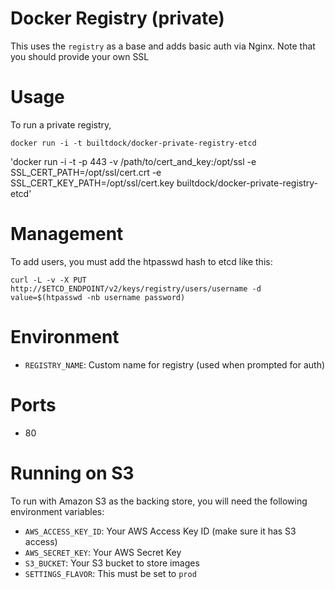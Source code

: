 # Docker Registry (private)
This uses the `registry` as a base and adds basic auth via Nginx. Note that you should provide your own SSL

# Usage
To run a private registry,

`docker run -i -t builtdock/docker-private-registry-etcd`

'docker run -i -t -p 443 -v /path/to/cert_and_key:/opt/ssl -e SSL_CERT_PATH=/opt/ssl/cert.crt -e SSL_CERT_KEY_PATH=/opt/ssl/cert.key builtdock/docker-private-registry-etcd'

# Management
To add users, you must add the htpasswd hash to etcd like this:

`curl -L -v -X PUT http://$ETCD_ENDPOINT/v2/keys/registry/users/username -d
value=$(htpasswd -nb username password)`

# Environment
* `REGISTRY_NAME`: Custom name for registry (used when prompted for auth)

# Ports
* 80

# Running on S3
To run with Amazon S3 as the backing store, you will need the following environment variables:

* `AWS_ACCESS_KEY_ID`: Your AWS Access Key ID (make sure it has S3 access)
* `AWS_SECRET_KEY`: Your AWS Secret Key
* `S3_BUCKET`: Your S3 bucket to store images
* `SETTINGS_FLAVOR`: This must be set to `prod`
